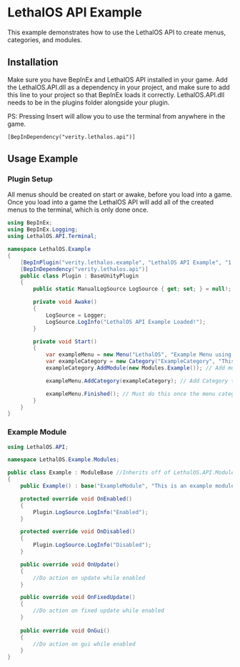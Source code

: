 # LethalOS API Example

This example demonstrates how to use the LethalOS API to create menus, categories, and modules.

## Installation

Make sure you have BepInEx and LethalOS API installed in your game.
Add the LethalOS.API.dll as a dependency in your project, and make sure to add this line to your project so that BepInEx loads it correctly. LethalOS.API.dll needs to be in the plugins folder alongside your plugin.

PS: Pressing Insert will allow you to use the terminal from anywhere in the game.

```
[BepInDependency("verity.lethalos.api")]
```

## Usage Example

### Plugin Setup
All menus should be created on start or awake, before you load into a game. Once you load into a game the LethalOS API will add all of the created menus to the terminal, which is only done once.

```csharp
using BepInEx;
using BepInEx.Logging;
using LethalOS.API.Terminal;

namespace LethalOS.Example
{
    [BepInPlugin("verity.lethalos.example", "LethalOS API Example", "1.0.0")]
    [BepInDependency("verity.lethalos.api")]
    public class Plugin : BaseUnityPlugin
    {
        public static ManualLogSource LogSource { get; set; } = null!;

        private void Awake()
        {
            LogSource = Logger;
            LogSource.LogInfo("LethalOS API Example Loaded!");
        }

        private void Start()
        {
            var exampleMenu = new Menu("LethalOS", "Example Menu using LethalOS", "lethalos", "Verity"); // Create Menu, Name, Description, Keyword, Author
            var exampleCategory = new Category("ExampleCategory", "This is an example category.", "examplecategory"); // Create Category
            exampleCategory.AddModule(new Modules.Example()); // Add module to Category

            exampleMenu.AddCategory(exampleCategory); // Add Category to Menu

            exampleMenu.Finished(); // Must do this once the menu categories & modules have been added!
        }
    }
}
```

### Example Module

```csharp
using LethalOS.API;

namespace LethalOS.Example.Modules;

public class Example : ModuleBase //Inherits off of LethalOS.API.ModuleBase
{
    public Example() : base("ExampleModule", "This is an example module!", "examplemodule") {}

    protected override void OnEnabled()
    {
        Plugin.LogSource.LogInfo("Enabled");
    }

    protected override void OnDisabled()
    {
        Plugin.LogSource.LogInfo("Disabled");
    }

    public override void OnUpdate()
    {
        //Do action on update while enabled
    }

    public override void OnFixedUpdate()
    {
        //Do action on fixed update while enabled
    }
    
    public override void OnGui()
    {
        //Do action on gui while enabled
    }
}
```
